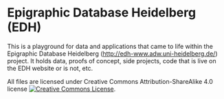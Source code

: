 # Epigraphic Database Heidelberg (EDH)
This is a playground for data and applications that came to life within the Epigraphic Database Heidelberg (http://edh-www.adw.uni-heidelberg.de/) project. It holds data, proofs of concept, side projects, code that is live on the EDH website or is not, etc.

All files are licensed under Creative Commons Attribution-ShareAlike 4.0 license 
[![Creative Commons License](https://licensebuttons.net/l/by-sa/4.0/88x31.png)](https://creativecommons.org/licenses/by-sa/4.0/).



